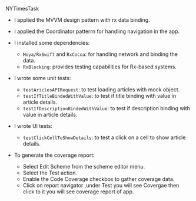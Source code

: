 
NYTimesTask

* I applied the MVVM design pattern with rx data binding.
    
* I applied the Coordinator patterrn for handling navigation in the app.

* I installed some dependencies:
   - `Moya/RxSwift` and `RxCocoa`: for handling network and binding the data.
   - `RxBlocking`: provides testing capabilities for Rx-based systems.

* I wrote some unit tests:
   - `testAriclesAPIRequest`: to test loading articles with mock object.
   - `testIfTitleBindedWithValue`: to test if title binding with value in article details.
   - `testIfDescriptionBindedWithValue`: to test if description binding with value in article details.
   
* I wrote  UI tests:
   - `testClickCellToShowDetails`: to test a click on a cell to show article details.
 
* To generate the coverage report:
   - Select Edit Scheme from the scheme editor menu.
   - Select the Test action.
   - Enable the Code Coverage checkbox to gather coverage data.
   - Click on  report navigator ,under Test you will see Covergae then click to it you will see coverage report of app.

